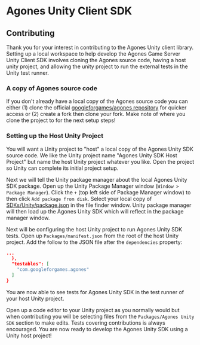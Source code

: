 # Agones Unity Client SDK

## Contributing
Thank you for your interest in contributing to the Agones Unity client library. Setting up a local workspace to help develop the Agones Game Server Unity Client SDK involves cloning the Agones source code, having a host unity project, and allowing the unity project to run the external tests in the Unity test runner.

### A copy of Agones source code
If you don't already have a local copy of the Agones source code you can either (1) clone the official [googleforgames/agones repository](https://github.com/googleforgames/agones) for quicker access or (2) create a fork then clone your fork. Make note of where you clone the project to for the next setup steps!

### Setting up the Host Unity Project
You will want a Unity project to "host" a local copy of the Agones Unity SDK source code. We like the Unity project name "Agones Unity SDK Host Project" but name the host Unity project whatever you like. Open the project so Unity can complete its initial project setup.

Next we will tell the Unity package manager about the local Agones Unity SDK package. Open up the Unity Package Manager window (`Window > Package Manager`). Click the `+` (top left side of Package Manager window) to then click `Add package from disk`. Select your local copy of [SDKs/Unity/package.json](https://github.com/googleforgames/Agones/blob/main/SDKs/Unity/package.json) in the file finder window. Unity package manager will then load up the Agones Unity SDK which will reflect in the package manager window.

Next will be configuring the host Unity project to run Agones Unity SDK tests. Open up `Packages/manifest.json` from the root of the host Unity project. Add the follow to the JSON file after the `dependencies` property:
```json
...
  },
  "testables": [
    "com.googleforgames.agones"
  ]
}
```
You are now able to see tests for Agones Unity SDK in the test runner of your host Unity project.

Open up a code editor to your Unity project as you normally would but when contributing you will be selecting files from the `Packages/Agones Unity SDK` section to make edits. Tests covering contributions is always encouraged. You are now ready to develop the Agones Unity SDK using a Unity host project!
